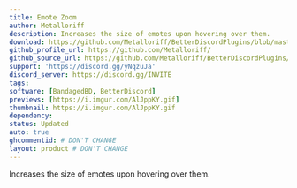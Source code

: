 ```yaml
---
title: Emote Zoom
author: Metalloriff
description: Increases the size of emotes upon hovering over them.
download: https://github.com/Metalloriff/BetterDiscordPlugins/blob/master/BetterEmoteSizes.plugin.js
github_profile_url: https://github.com/Metalloriff/
github_source_url: https://github.com/Metalloriff/BetterDiscordPlugins/blob/master/BetterEmoteSizes.plugin.js
support: 'https://discord.gg/yNqzuJa'
discord_server: https://discord.gg/INVITE
tags:
software: [BandagedBD, BetterDiscord]
previews: [https://i.imgur.com/AlJppKY.gif]
thumbnail: https://i.imgur.com/AlJppKY.gif
dependency:
status: Updated
auto: true
ghcommentid: # DON'T CHANGE
layout: product # DON'T CHANGE
---
```

Increases the size of emotes upon hovering over them.